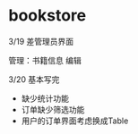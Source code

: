 # bookstore

3/19 差管理员界面

管理：书籍信息 编辑            

3/20 基本写完 

- 缺少统计功能
- 订单缺少筛选功能
- 用户的订单界面考虑换成Table

